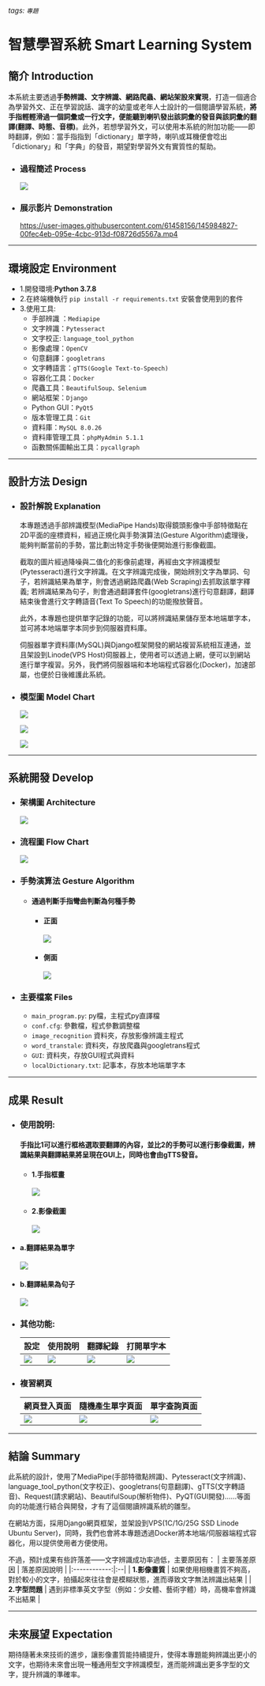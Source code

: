 ###### tags: `專題`
# 智慧學習系統 Smart Learning System

## 簡介 Introduction
本系統主要透過**手勢辨識、文字辨識、網路爬蟲、網站架設來實現**，打造一個適合為學習外文、正在學習說話、識字的幼童或老年人士設計的一個閱讀學習系統，**將手指輕輕滑過一個詞彙或一行文字，便能聽到喇叭發出該詞彙的發音與該詞彙的翻譯(翻譯、時態、音標)**。此外，若想學習外文，可以使用本系統的附加功能——即時翻譯，例如：當手指指到「dictionary」單字時，喇叭或耳機便會唸出「dictionary」和「字典」的發音，期望對學習外文有實質性的幫助。

- ### 過程簡述 Process
    ![](https://i.imgur.com/6AFZYzn.jpg)

- ### 展示影片 Demonstration
    https://user-images.githubusercontent.com/61458156/145984827-00fec4eb-095e-4cbc-913d-f08726d5567a.mp4
    
----------------------------------------

## 環境設定 Environment
- 1.開發環境:**Python 3.7.8**
- 2.在終端機執行 ```pip install -r requirements.txt``` 安裝會使用到的套件
- 3.使用工具:
    - 手部辨識 ：```Mediapipe```
    - 文字辨識：```Pytesseract```
    - 文字校正: ```language_tool_python```
    - 影像處理：```OpenCV```
    - 句意翻譯：```googletrans```
    - 文字轉語言：```gTTS(Google Text-to-Speech)```
    - 容器化工具：```Docker```
    - 爬蟲工具：```BeautifulSoup、Selenium``` 
    - 網站框架：```Django```
    - Python GUI：```PyQt5```
    - 版本管理工具：```Git```
    - 資料庫：```MySQL 8.0.26```
    - 資料庫管理工具：```phpMyAdmin 5.1.1```
    - 函數關係圖輸出工具：```pycallgraph```

----------------------------------------
## 設計方法 Design

- ### 設計解說 Explanation 
    本專題透過手部辨識模型(MediaPipe Hands)取得鏡頭影像中手部特徵點在2D平面的座標資料，經過正規化與手勢演算法(Gesture Algorithm)處理後，能夠判斷當前的手勢，當比劃出特定手勢後便開始進行影像截圖。

    截取的圖片經過降噪與二值化的影像前處理，再經由文字辨識模型(Pytesseract)進行文字辨識。在文字辨識完成後，開始辨別文字為單詞、句子，若辨識結果為單字，則會透過網路爬蟲(Web Scraping)去抓取該單字釋義; 若辨識結果為句子，則會通過翻譯套件(googletrans)進行句意翻譯，翻譯結束後會進行文字轉語音(Text To Speech)的功能撥放聲音。

    此外，本專題也提供單字記錄的功能，可以將辨識結果儲存至本地端單字本，並可將本地端單字本同步到伺服器資料庫。

    伺服器單字資料庫(MySQL)與Django框架開發的網站複習系統相互連通，並且架設到Linode(VPS Host)伺服器上，使用者可以透過上網，便可以到網站進行單字複習。另外，我們將伺服器端和本地端程式容器化(Docker)，加速部屬，也便於日後維護此系統。

- ### 模型圖 Model Chart
    ![](https://i.imgur.com/TCJK8ZB.jpg)
        
    ![](https://i.imgur.com/L0inzmN.jpg)

    ![](https://i.imgur.com/GOJ1u8g.jpg)

----------------------------------------

## 系統開發 Develop
- ### 架構圖 Architecture
    ![](https://i.imgur.com/21JEcl9.jpg)

- ### 流程圖 Flow Chart
    ![](https://i.imgur.com/XdzdwdB.png)


- ### 手勢演算法 Gesture Algorithm
    - #### **通過判斷手指彎曲判斷為何種手勢**
        - #### 正面
            ![](https://i.imgur.com/t9dasjc.png)
        - #### 側面
            ![](https://i.imgur.com/vIMCe2b.png)

- ### 主要檔案 Files
    * ```main_program.py```: py檔，主程式py直譯檔
    * ```conf.cfg```: 參數檔，程式參數調整檔
    * ```image_recognition``` 資料夾，存放影像辨識主程式
    * ```word_transtale```: 資料夾，存放爬蟲與googletrans程式
    * ```GUI```: 資料夾，存放GUI程式與資料
    * ```localDictionary.txt```: 記事本，存放本地端單字本

----------------------------------------

## 成果 Result
- ### 使用說明:
  #### 手指比1可以進行框格選取要翻譯的內容，並比2的手勢可以進行影像截圖，辨識結果與翻譯結果將呈現在GUI上，同時也會由gTTS發音。
    
    - #### 1.手指框畫
        ![](https://i.imgur.com/era666k.png)
    - #### 2.影像截圖
        ![](https://i.imgur.com/S3YpONX.png)
  
- #### a.翻譯結果為單字
    ![](https://i.imgur.com/ASuScYi.png)
- #### b.翻譯結果為句子
    ![](https://i.imgur.com/FIUjNVv.png)

- ### 其他功能:
    | 設定 | 使用說明 | 翻譯紀錄 | 打開單字本 |
    | -------- | -------- | -------- |-------- |
    |![](https://i.imgur.com/iopjm5q.png)| ![](https://i.imgur.com/R9Iw2eK.png) | ![](https://i.imgur.com/9P8lVT5.png) | ![](https://i.imgur.com/H5vZpja.png) |


- ### 複習網頁
    | 網頁登入頁面 | 隨機產生單字頁面 | 單字查詢頁面  |
    | -------- | -------- | -------- |
    |![](https://i.imgur.com/6QfkiVl.png)|![](https://i.imgur.com/pMVncRT.png)|![](https://i.imgur.com/wdvDOWA.png)
    
----------------------------------------

## 結論 Summary
此系統的設計，使用了MediaPipe(手部特徵點辨識)、Pytesseract(文字辨識)、language_tool_python(文字校正)、googletrans(句意翻譯)、gTTS(文字轉語音)、Request(請求網站)、BeautifulSoup(解析物件)、PyQT(GUI開發)……等面向的功能進行結合與開發，才有了這個閱讀辨識系統的雛型。

在網站方面，採用Django網頁框架，並架設到VPS(1C/1G/25G SSD Linode Ubuntu Server)，同時，我們也會將本專題透過Docker將本地端/伺服器端程式容器化，用以提供使用者方便使用。

不過，預計成果有些許落差——文字辨識成功率過低，主要原因有：
|   主要落差原因   | 落差原因說明 |
|:------------:|:--|
| **1.影像畫質** | 如果使用相機畫質不夠高，對於較小的文字，拍攝起來往往會是模糊狀態，進而導致文字無法辨識出結果 |
| **2.字型問題** | 遇到非標準英文字型（例如：少女體、藝術字體）時，高機率會辨識不出結果 |
    
----------------------------------------

## 未來展望 Expectation
期待隨著未來技術的進步，讓影像畫質能持續提升，使得本專題能夠辨識出更小的文字，也期待未來會出現一種通用型文字辨識模型，進而能辨識出更多字型的文字，提升辨識的準確率。
